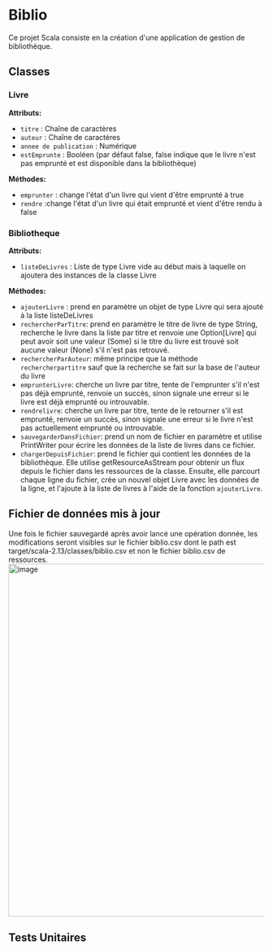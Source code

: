 # Biblio

Ce projet Scala consiste en la création d'une application de gestion de bibliothèque.

## Classes

### Livre

**Attributs:**
- `titre` : Chaîne de caractères
- `auteur` : Chaîne de caractères
- `annee de publication` : Numérique
- `estEmprunte` : Booléen (par défaut false, false indique que le livre n'est pas emprunté et est disponible dans la bibliothèque)

 **Méthodes:**
 - `emprunter` : change l'état d'un livre qui vient d'être emprunté à true
 - `rendre` :change l'état d'un livre qui était emprunté et vient d'être rendu à false

### Bibliotheque

**Attributs:**
- `listeDeLivres` : Liste de type Livre vide au début mais à laquelle on ajoutera des instances de la classe Livre
  
**Méthodes:**
- `ajouterLivre` : prend en paramètre un objet de type Livre qui sera ajouté à la liste listeDeLivres
- `rechercherParTitre`: prend en paramètre le titre de livre de type String, recherche le livre dans la liste par titre et 
renvoie une Option[Livre] qui peut avoir soit une valeur (Some) si le titre du livre est trouvé soit aucune valeur (None) s'il n'est pas retrouvé.
- `rechercherParAuteur`: même principe que la méthode `rechercherpartitre` sauf que la recherche se fait sur la base de l'auteur du livre
- `emprunterLivre`: cherche un livre par titre, tente de l'emprunter s'il n'est pas déjà emprunté, renvoie un succès, sinon signale une erreur si le livre est déjà emprunté ou introuvable. 
- `rendrelivre`: cherche un livre par titre, tente de le retourner s'il est emprunté, renvoie un succès, sinon signale une erreur si le livre n'est pas actuellement emprunté ou introuvable.
- `sauvegarderDansFichier`: prend un nom de fichier en paramètre et utilise PrintWriter pour écrire les données de la liste de livres dans ce fichier.
- `chargerDepuisFichier`: prend le fichier qui contient les données de la bibliothèque. Elle utilise getResourceAsStream pour obtenir un flux depuis le fichier dans les ressources de la classe. Ensuite, elle parcourt chaque ligne du fichier, crée un nouvel objet Livre avec les données de la ligne, et l'ajoute à la liste de livres à l'aide de la fonction `ajouterLivre`.

## Fichier de données mis à jour

Une fois le fichier sauvegardé après avoir lancé une opération donnée, les modifications seront visibles sur le fichier biblio.csv dont le path est target/scala-2.13/classes/biblio.csv et non le fichier biblio.csv de ressources.
<img width="693" alt="image" src="https://github.com/khaoula-harchane/Biblio_project_scala/assets/87319283/6e19fbb1-296b-4fbb-8f3f-746300803efc">

## Tests Unitaires





